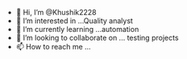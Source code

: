 - 👋 Hi, I’m @Khushik2228
- 👀 I’m interested in ...Quality analyst
- 🌱 I’m currently learning ...automation
- 💞️ I’m looking to collaborate on ... testing projects
- 📫 How to reach me ...

<!---
Khushik2228/Khushik2228 is a ✨ special ✨ repository because its `README.md` (this file) appears on your GitHub profile.
You can click the Preview link to take a look at your changes.
--->
